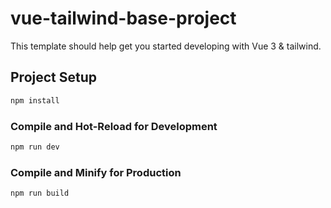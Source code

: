 # vue-tailwind-base-project

This template should help get you started developing with Vue 3 & tailwind.

## Project Setup

```sh
npm install
```

### Compile and Hot-Reload for Development

```sh
npm run dev
```

### Compile and Minify for Production

```sh
npm run build
```
